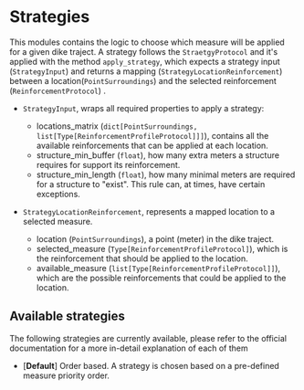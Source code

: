 # Strategies

This modules contains the logic to choose which measure will be applied for a given dike traject. A strategy follows the `StraetgyProtocol` and it's applied with the method `apply_strategy`, which expects a strategy input (`StrategyInput`) and returns a mapping (`StrategyLocationReinforcement`) between a location(`PointSurroundings`) and the selected reinforcement (`ReinforcementProtocol`) .

- `StrategyInput`, wraps all required properties to apply a strategy: 
    - locations_matrix (`dict[PointSurroundings, list[Type[ReinforcementProfileProtocol]]]`), contains all the available reinforcements that can be applied at each location.
    - structure_min_buffer (`float`), how many extra meters a structure requires for support its reinforcement.
    - structure_min_length (`float`), how many minimal meters are required for a structure to "exist". This rule can, at times, have certain exceptions.

- `StrategyLocationReinforcement`, represents a mapped location to a selected measure.
    - location (`PointSurroundings`), a point (meter) in the dike traject.
    - selected_measure (`Type[ReinforcementProfileProtocol]`), which is the reinforcement that should be applied to the location.
    - available_measure (`list[Type[ReinforcementProfileProtocol]]`), which are the possible reinforcements that could be applied to the location.


## Available strategies

The following strategies are currently available, please refer to the official documentation for a more in-detail explanation of each of them

- [__Default__] Order based. A strategy is chosen based on a pre-defined measure priority order.

